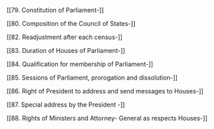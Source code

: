 [[79. Constitution of Parliament-]]

[[80. Composition of the Council of States-]]

[[82. Readjustment after each census-]]

[[83. Duration of Houses of Parliament-]]

[[84. Qualification for membership of Parliament-]]

[[85. Sessions of Parliament, prorogation and dissolution-]]

[[86. Right of President to address and send messages to Houses-]]

[[87. Special address by the President -]]

[[88. Rights of Ministers and Attorney- General as respects Houses-]]